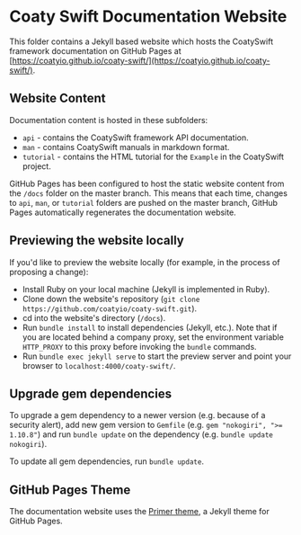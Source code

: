 # Coaty Swift Documentation Website

This folder contains a Jekyll based website which hosts the CoatySwift framework
documentation on GitHub Pages at
[https://coatyio.github.io/coaty-swift/](https://coatyio.github.io/coaty-swift/).

## Website Content

Documentation content is hosted in these subfolders:

* `api` - contains the CoatySwift framework API documentation.
* `man` - contains CoatySwift manuals in markdown format.
* `tutorial` - contains the HTML tutorial for the `Example` in the CoatySwift
  project.

GitHub Pages has been configured to host the static website content from the
`/docs` folder on the master branch. This means that each time, changes to
`api`, `man`, or `tutorial` folders are pushed on the master branch, GitHub
Pages automatically regenerates the documentation website.

## Previewing the website locally

If you'd like to preview the website locally (for example, in the process of
proposing a change):

* Install Ruby on your local machine (Jekyll is implemented in Ruby).
* Clone down the website's repository (`git clone https://github.com/coatyio/coaty-swift.git`).
* cd into the website's directory (`/docs`).
* Run `bundle install` to install dependencies (Jekyll, etc.). Note that if you
  are located behind a company proxy, set the environment variable `HTTP_PROXY` to
  this proxy before invoking the `bundle` commands.
* Run `bundle exec jekyll serve` to start the preview server and point your
  browser to `localhost:4000/coaty-swift/`.

## Upgrade gem dependencies

To upgrade a gem dependency to a newer version (e.g. because of a security
alert), add new gem version to `Gemfile` (e.g. `gem "nokogiri", ">= 1.10.8"`)
and run `bundle update` on the dependency (e.g. `bundle update nokogiri`).

To update all gem dependencies, run `bundle update`.

## GitHub Pages Theme

The documentation website uses the [Primer theme](https://github.com/pages-themes/primer),
a Jekyll theme for GitHub Pages.
